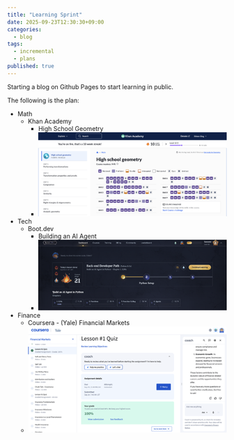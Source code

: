 ```yaml
---
title: "Learning Sprint"
date: 2025-09-23T12:30:30+09:00
categories:
  - blog
tags:
  - incremental
  - plans
published: true
---
```


Starting a blog on Github Pages to start learning in public.

The following is the plan:

* Math
  * Khan Academy
    * High School Geometry
    * ![Image](/assets/images/2025-09-23-Khan-Geometry.png)
* Tech
  * Boot.dev
    * Building an AI Agent
    * ![Image](/assets/images/2025-09-23-BootDev.png)
* Finance
  * Coursera - (Yale) Financial Markets
  * ![Image](/assets/images/2025-09-23-Coursera-Yale.png)
